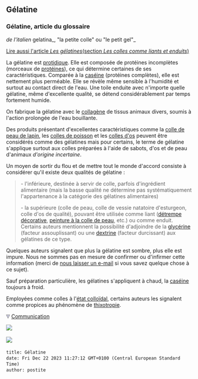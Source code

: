 ## Gélatine
### Gélatine, article du glossaire
 _de l'italien_ gelatina_, "la petite colle" ou "le petit gel"_

[Lire aussi l'article _Les gélatines_](gelatine.html)[(section _Les colles comme liants et enduits_)](gelatine.html)

La gélatine est [protidique](p.html#protide). Elle est composée de protéines incomplètes (morceaux de [protéines](proteine.html)), ce qui détermine certaines de ses caractéristiques. Comparée à la [caséine](caseine.html) (protéines complètes), elle est nettement plus perméable. Elle se révèle même sensible à l'humidité et surtout au contact direct de l'eau. Une toile enduite avec n'importe quelle gélatine, même d'excellente qualité, se détend considérablement par temps fortement humide.

On fabrique la gélatine avec le [collagène](collagene.html) de tissus animaux divers, soumis à l'action prolongée de l'eau bouillante.

Des produits présentant d'excellentes caractéristiques comme la [colle de peau de lapin](colledepeau.html), les [colles de poisson](colledepoisson.html) et les [colles d'os](colledos.html) peuvent être considérés comme des gélatines mais pour certains, le terme de gélatine s'applique surtout aux colles préparées à l'aide de sabots, d'os et de peau d'animaux _d'origine incertaine_.

Un moyen de sortir du flou et de mettre tout le monde d'accord consiste à considérer qu'il existe deux qualités de gélatine :

> \- l'inférieure, destinée à servir de colle, parfois d'ingrédient alimentaire (mais la basse qualité ne détermine pas systématiquement l'appartenance à la catégorie des gélatines alimentaires)
> 
> \- la supérieure (colle de peau, colle de vessie natatoire d'esturgeon, colle d'os de qualité), pouvant être utilisée comme liant ([détrempe décorative](temperadetrempes.html), [peinture à la colle de peau](colledepeau.html#lacolledepeaucommeliant), etc.) ou comme enduit. Certains auteurs mentionnent la possibilité d'adjoindre de la [glycérine](glycerine.html) (facteur assouplissant) ou une [dextrine](dextrinefarines.html) (facteur durcissant) aux gélatines de ce type. 

Quelques auteurs signalent que plus la gélatine est sombre, plus elle est impure. Nous ne sommes pas en mesure de confirmer ou d'infirmer cette information (merci de [nous laisser un e-mail](ecrire.html) si vous savez quelque chose à ce sujet).

Sauf préparation particulière, les gélatines s'appliquent à chaud, la [caséine](gelatine2.html#caseine) toujours à froid.

Employées comme colles à l'[état colloïdal](colloide.html), certains auteurs les signalent comme propices au phénomène de [thixotropie](thixotropie.html).



![](images/flechebas.gif) [Communication](http://www.artrealite.com/annonceurs.htm) 

[![](https://cbonvin.fr/sites/regie.artrealite.com/visuels/campagne1.png)](index-2.html#20131014)

![](https://cbonvin.fr/sites/regie.artrealite.com/visuels/campagne2.png)
```
title: Gélatine
date: Fri Dec 22 2023 11:27:12 GMT+0100 (Central European Standard Time)
author: postite
```
